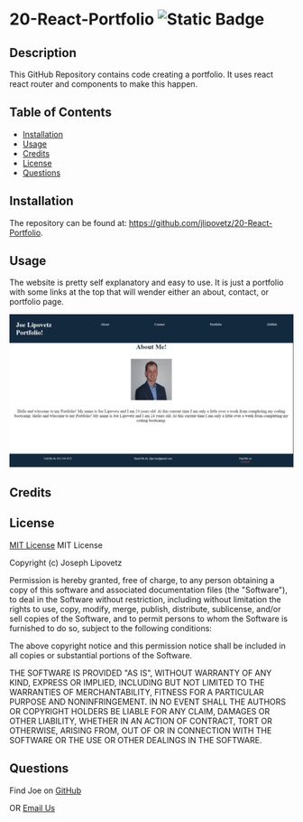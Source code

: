 # 20-React-Portfolio ![Static Badge](https://img.shields.io/badge/MIT_License-grey)
## Description
This GitHub Repository contains code creating a portfolio. It uses react react router and components to make this happen.
## Table of Contents
- [Installation](#installation)
- [Usage](#usage)
- [Credits](#credits)
- [License](#license)
- [Questions](#questions)
## Installation
The repository can be found at: https://github.com/jlipovetz/20-React-Portfolio.
## Usage
The website is pretty self explanatory and easy to use. It is just a portfolio with some links at the top that will wender either an about, contact, or portfolio page.

![A screenshot of the completed webpage.](./20-React-Portfolio/src/assets/images/20-react-portfolio.png)
## Credits

## License
[MIT License](https://choosealicense.com/licenses/mit/)
MIT License

Copyright (c) Joseph Lipovetz

Permission is hereby granted, free of charge, to any person obtaining a copy
of this software and associated documentation files (the "Software"), to deal
in the Software without restriction, including without limitation the rights
to use, copy, modify, merge, publish, distribute, sublicense, and/or sell
copies of the Software, and to permit persons to whom the Software is
furnished to do so, subject to the following conditions:

The above copyright notice and this permission notice shall be included in all
copies or substantial portions of the Software.

THE SOFTWARE IS PROVIDED "AS IS", WITHOUT WARRANTY OF ANY KIND, EXPRESS OR
IMPLIED, INCLUDING BUT NOT LIMITED TO THE WARRANTIES OF MERCHANTABILITY,
FITNESS FOR A PARTICULAR PURPOSE AND NONINFRINGEMENT. IN NO EVENT SHALL THE
AUTHORS OR COPYRIGHT HOLDERS BE LIABLE FOR ANY CLAIM, DAMAGES OR OTHER
LIABILITY, WHETHER IN AN ACTION OF CONTRACT, TORT OR OTHERWISE, ARISING FROM,
OUT OF OR IN CONNECTION WITH THE SOFTWARE OR THE USE OR OTHER DEALINGS IN THE
SOFTWARE.
## Questions

Find Joe on [GitHub](https://github.com/jlipovetz)

  OR 
  [Email Us](mailto:placeholder@email.com)